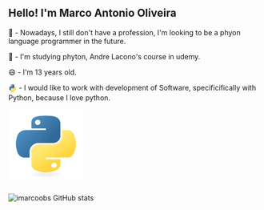 ## Hello! I'm Marco Antonio Oliveira

💼 - Nowadays, I still don't have a profession, I'm looking to be a phyon language programmer in the future.

📓 - I'm studying phyton, Andre Lacono's course in udemy.

😄 - I'm 13 years old.

<img align="center" alt="Rafa-Python" height="20" width="17" src="https://raw.githubusercontent.com/devicons/devicon/master/icons/python/python-original.svg"> - I would like to work with development of Software, specificifically with Python, because I love python.

<img align="center" alt="Rafa-Python" height="140" width="150" src="https://raw.githubusercontent.com/devicons/devicon/master/icons/python/python-original.svg"> 

##

![imarcoobs GitHub stats](https://github-readme-stats.vercel.app/api?username=imarcoobs&show_icons=true)


